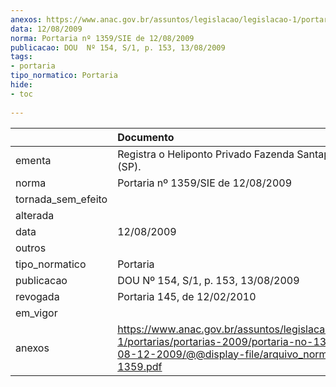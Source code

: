 ```yaml
---
anexos: https://www.anac.gov.br/assuntos/legislacao/legislacao-1/portarias/portarias-2009/portaria-no-1359-sie-de-08-12-2009/@@display-file/arquivo_norma/PA2009-1359.pdf
data: 12/08/2009
norma: Portaria nº 1359/SIE de 12/08/2009
publicacao: DOU  Nº 154, S/1, p. 153, 13/08/2009
tags:
- portaria
tipo_normatico: Portaria
hide: 
- toc 
 
---
```


|                    | Documento                                                                                                                                                         |
|:-------------------|:------------------------------------------------------------------------------------------------------------------------------------------------------------------|
| ementa             | Registra o Heliponto Privado Fazenda Santapazienza (SP).                                                                                                          |
| norma              | Portaria nº 1359/SIE de 12/08/2009                                                                                                                                |
| tornada_sem_efeito |                                                                                                                                                                   |
| alterada           |                                                                                                                                                                   |
| data               | 12/08/2009                                                                                                                                                        |
| outros             |                                                                                                                                                                   |
| tipo_normatico     | Portaria                                                                                                                                                          |
| publicacao         | DOU  Nº 154, S/1, p. 153, 13/08/2009                                                                                                                              |
| revogada           | Portaria 145, de 12/02/2010                                                                                                                                       |
| em_vigor           |                                                                                                                                                                   |
| anexos             | https://www.anac.gov.br/assuntos/legislacao/legislacao-1/portarias/portarias-2009/portaria-no-1359-sie-de-08-12-2009/@@display-file/arquivo_norma/PA2009-1359.pdf |